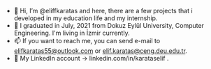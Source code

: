 - 👋 Hi, I’m @eliffkaratas and here, there are a few projects that i developed in my education life and my internship.
- 🌱 I graduated in July, 2021 from Dokuz Eylül University, Computer Engineering. I'm living in İzmir currently.
- 📫 If you want to reach me, you can send e-mail to elifkaratas55@outlook.com or elif.karatas@ceng.deu.edu.tr.
- 💎 My LinkedIn account -> linkedin.com/in/karataselif .
